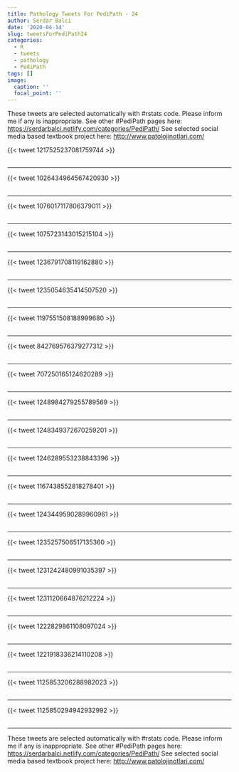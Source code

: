 ```yaml
---
title: Pathology Tweets For PediPath - 24
author: Serdar Balci
date: '2020-04-14'
slug: tweetsForPediPath24
categories:
  - R
  - tweets
  - pathology
  - PediPath
tags: []
image:
  caption: ''
  focal_point: ''
---
```



These tweets are selected automatically with #rstats code. Please inform me if any is inappropriate.
See other #PediPath pages here: https://serdarbalci.netlify.com/categories/PediPath/ 
See selected social media based textbook project here: http://www.patolojinotlari.com/

{{< tweet 1217525237081759744 >}}
<br>
<br>
<hr>
{{< tweet 1026434964567420930 >}}
<br>
<br>
<hr>
{{< tweet 1076017117806379011 >}}
<br>
<br>
<hr>
{{< tweet 1075723143015215104 >}}
<br>
<br>
<hr>
{{< tweet 1236791708119162880 >}}
<br>
<br>
<hr>
{{< tweet 1235054635414507520 >}}
<br>
<br>
<hr>
{{< tweet 1197551508188999680 >}}
<br>
<br>
<hr>
{{< tweet 842769576379277312 >}}
<br>
<br>
<hr>
{{< tweet 707250165124620289 >}}
<br>
<br>
<hr>
{{< tweet 1248984279255789569 >}}
<br>
<br>
<hr>
{{< tweet 1248349372670259201 >}}
<br>
<br>
<hr>
{{< tweet 1246289553238843396 >}}
<br>
<br>
<hr>
{{< tweet 1167438552818278401 >}}
<br>
<br>
<hr>
{{< tweet 1243449590289960961 >}}
<br>
<br>
<hr>
{{< tweet 1235257506517135360 >}}
<br>
<br>
<hr>
{{< tweet 1231242480991035397 >}}
<br>
<br>
<hr>
{{< tweet 1231120664876212224 >}}
<br>
<br>
<hr>
{{< tweet 1222829861108097024 >}}
<br>
<br>
<hr>
{{< tweet 1221918336214110208 >}}
<br>
<br>
<hr>
{{< tweet 1125853206288982023 >}}
<br>
<br>
<hr>
{{< tweet 1125850294942932992 >}}
<br>
<br>
<hr>


These tweets are selected automatically with #rstats code. Please inform me if any is inappropriate.
See other #PediPath pages here: https://serdarbalci.netlify.com/categories/PediPath/ 
See selected social media based textbook project here: http://www.patolojinotlari.com/
